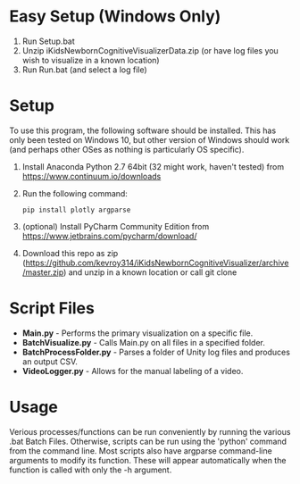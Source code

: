 # Easy Setup (Windows Only)

1. Run Setup.bat
2. Unzip iKidsNewbornCognitiveVisualizerData.zip (or have log files you wish to visualize in a known location)
3. Run Run.bat (and select a log file)

# Setup

To use this program, the following software should be installed. This has only been tested on Windows 10, but other version of Windows should work (and perhaps other OSes as nothing is particularly OS specific).

1. Install Anaconda Python 2.7 64bit (32 might work, haven't tested) from https://www.continuum.io/downloads
2. Run the following command:

    `pip install plotly argparse`

3. (optional) Install PyCharm Community Edition from https://www.jetbrains.com/pycharm/download/
4. Download this repo as zip (https://github.com/kevroy314/iKidsNewbornCognitiveVisualizer/archive/master.zip) and unzip in a known location or call git clone

# Script Files

* **Main.py** - Performs the primary visualization on a specific file.
* **BatchVisualize.py** - Calls Main.py on all files in a specified folder.
* **BatchProcessFolder.py** - Parses a folder of Unity log files and produces an output CSV.
* **VideoLogger.py** - Allows for the manual labeling of a video.

# Usage

Verious processes/functions can be run conveniently by running the various .bat Batch Files. Otherwise, scripts can be run using the 'python' command from the command line. Most scripts also have argparse command-line arguments to modify its function. These will appear automatically when the function is called with only the -h argument.
